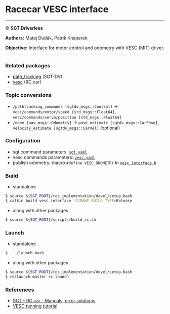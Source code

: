 # **Racecar VESC interface**

___

© **SGT Driverless**

**Authors:** Matej Dudák, Patrik Knaperek

**Objective:** Interface for motor control and odometry with VESC (MIT) driver.
___

### Related packages

* [path_tracking](../../path_tracking/README.md) (SGT-DV)
* [vesc](../vesc/README.md) (RC car)

### Topic conversions
* `/pathtracking_commands [sgtdv_msgs::Control]` → `vesc/commands/motor/speed [std_msgs::Float64]`, `vesc/commands/servo/position [std_msgs::Float64]`
* `/odom [nav_msgs::Odometry]` → `pose_estimate [sgtdv_msgs::CarPose]`, `velocity_estimate [sgtdv_msgs::CarVel]` (optional)

### Configuration

- sgt command parameters: [`sgt.yaml`](./src/racecar/config/sgt.yaml)
- vesc commands parameters: [`vesc.yaml`](./src/racecar/config/vesc.yaml)
- publish odometry: macro `#define VESC_ODOMETRY` in [`vesc_interface.h`](./src/racecar/include/vesc_interface.h)

### Build
* standalone
```sh
$ source ${SGT_ROOT}/ros_implementation/devel/setup.bash
$ catkin build vesc_interface -DCMAKE_BUILD_TYPE=Release
```
* along with other packages
```sh
$ source ${SGT_ROOT}/scripts/build_rc.sh
``` 

### Launch
* standalone
```sh
$ . ./launch.bash
```
* along with other packages
```sh
$ source ${SGT_ROOT}/ros_implementation/devel/setup.bash
$ roslaunch master rc.launch
```

### References
* [SGT - RC car - Manuals, error solutions](https://docs.google.com/document/d/1M7zWvItjHyNsSe2zlgr-lzvzVdgYPm58dYw4mHXGxWc/edit?usp=sharing)
* [VESC tunning tutorial](https://mushr.io/tutorials/tuning/)
